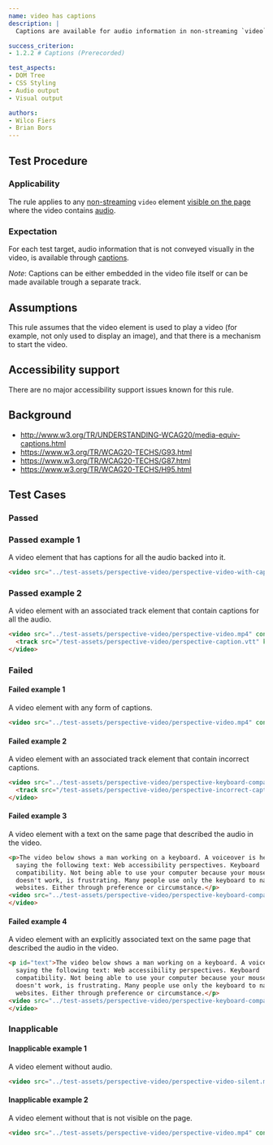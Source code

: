 ```yaml
---
name: video has captions
description: |
  Captions are available for audio information in non-streaming `video` elements.

success_criterion:
- 1.2.2 # Captions (Prerecorded)

test_aspects:
- DOM Tree
- CSS Styling
- Audio output
- Visual output

authors:
- Wilco Fiers
- Brian Bors
---
```


## Test Procedure

### Applicability

The rule applies to any [non-streaming](#non-streaming) `video` element [visible on the page](#visible-on-the-page) where the video contains [audio](#audio).

### Expectation

For each test target, audio information that is not conveyed visually in the video, is available through [captions](#captions).

*Note*: Captions can be either embedded in the video file itself or can be made available trough a separate track.

## Assumptions

This rule assumes that the video element is used to play a video (for example, not only used to display an  image), and that there is a mechanism to start the video.

## Accessibility support

There are no major accessibility support issues known for this rule.

## Background

- http://www.w3.org/TR/UNDERSTANDING-WCAG20/media-equiv-captions.html
- https://www.w3.org/TR/WCAG20-TECHS/G93.html
- https://www.w3.org/TR/WCAG20-TECHS/G87.html
- https://www.w3.org/TR/WCAG20-TECHS/H95.html

## Test Cases

### Passed

### Passed example 1

A video element that has captions for all the audio backed into it.

```html
<video src="../test-assets/perspective-video/perspective-video-with-captions.mp4" controls></video>
```

### Passed example 2

A video element with an associated track element that contain captions for all the audio.

```html
<video src="../test-assets/perspective-video/perspective-video.mp4" controls>
  <track src="/test-assets/perspective-video/perspective-caption.vtt" kind="captions">
</video>
```

### Failed

#### Failed example 1

A video element with any form of captions.

```html
<video src="../test-assets/perspective-video/perspective-video.mp4" controls></video>
```

#### Failed example 2

A video element with an associated track element that contain incorrect captions.

```html
<video src="../test-assets/perspective-video/perspective-keyboard-compatibility-video.mp4" controls>
  <track src="/test-assets/perspective-video/perspective-incorrect-caption.vtt" kind="captions">
</video>
```

#### Failed example 3

A video element with a text on the same page that described the audio in the video.

```html
<p>The video below shows a man working on a keyboard. A voiceover is heard 
  saying the following text: Web accessibility perspectives. Keyboard 
  compatibility. Not being able to use your computer because your mouse 
  doesn't work, is frustrating. Many people use only the keyboard to navigate 
  websites. Either through preference or circumstance.</p>
<video src="../test-assets/perspective-video/perspective-keyboard-compatibility-video.mp4" controls>
</video>
```

#### Failed example 4

A video element with an explicitly associated text on the same page that described the audio in the video.

```html
<p id="text">The video below shows a man working on a keyboard. A voiceover is heard 
  saying the following text: Web accessibility perspectives. Keyboard 
  compatibility. Not being able to use your computer because your mouse 
  doesn't work, is frustrating. Many people use only the keyboard to navigate 
  websites. Either through preference or circumstance.</p>
<video src="../test-assets/perspective-video/perspective-keyboard-compatibility-video.mp4" controls ariadescribedby="text">
</video>
```

### Inapplicable

#### Inapplicable example 1

A video element without audio.

```html
<video src="../test-assets/perspective-video/perspective-video-silent.mp4" controls></video>
```

#### Inapplicable example 2

A video element without that is not visible on the page.

```html
<video src="../test-assets/perspective-video/perspective-video.mp4" controls style="display: none;"></video>
```